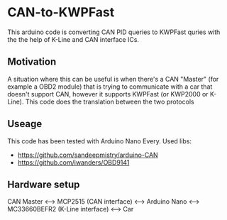 # CAN-to-KWPFast
This arduino code is converting CAN PID queries to KWPFast quries with the the help of K-Line and CAN interface ICs.
## Motivation
A situation where this can be useful is when there's a CAN "Master" (for example a OBD2 module) that is trying to communicate with a car that doesn't support CAN, however it supports KWPFast (or KWP2000 or K-Line). This code does the translation between the two protocols
## Useage
This code has been tested with Arduino Nano Every. Used libs: 
 - https://github.com/sandeepmistry/arduino-CAN
 - https://github.com/iwanders/OBD9141
## Hardware setup
CAN Master <--> MCP2515 (CAN interface) <--> Arduino Nano <--> MC33660BEFR2 (K-Line interface) <--> Car

